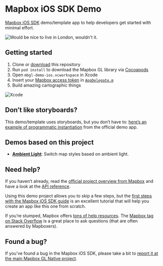 # Mapbox iOS SDK Demo

[Mapbox iOS SDK](https://mapbox.com/ios-sdk/) demo/template app to help developers get started with minimal effort.

![Would be nice to live in London, wouldn't it.](https://cloud.githubusercontent.com/assets/1198851/7786397/b7b2cf6c-0180-11e5-88cd-58647bbe3591.png)

## Getting started

1.  Clone or [download](https://github.com/friedbunny/mbgl-demo-ios/archive/master.zip) this repository
1. Run `pod install` to download the Mapbox GL library via [Cocoapods](https://cocoapods.org)
1. Open `mbgl-demo-ios.xcworkspace` in Xcode
1. Insert your [Mapbox access token](https://www.mapbox.com/developers/api/#access-tokens) in [`AppDelegate.m`](mbgl-demo-ios/AppDelegate.m#L23)
1. Build amazing cartographic things

![Xcode](https://cloud.githubusercontent.com/assets/1198851/13201228/e643b7ce-d835-11e5-8790-16c20f0ac59c.png)

## Don’t like storyboards?

This demo/template uses storyboards, but you don’t have to: [here’s an example of programmatic instantiation](https://github.com/mapbox/mapbox-gl-native/blob/8219d72135c007c44b61a781c95c817a8618c478/platform/ios/app/MBXViewController.mm#L65-L68) from the official demo app.

## Demos based on this project

- [**Ambient Light**](https://github.com/friedbunny/ambient-light): Switch map styles based on ambient light.

## Need help?

If you haven’t already, read the [official project overview from Mapbox](https://www.mapbox.com/ios-sdk/) and have a look at the [API reference](https://www.mapbox.com/ios-sdk/api/). 

Using this demo project allows you to skip a few steps, but the [first steps with the Mapbox iOS SDK guide](https://www.mapbox.com/help/first-steps-ios-sdk/) is an excellent tutorial that will help you create an app like this one from scratch.

 If you’re stumped, Mapbox offers [tons of help resources](https://www.mapbox.com/help/). The [Mapbox tag on Stack Overflow](http://stackoverflow.com/questions/tagged/mapbox+ios) is a great place to ask questions (that are often answered by Mapboxers).

## Found a bug?

If you’ve found a bug in the Mapbox iOS SDK, please take a bit to [report it at the main Mapbox GL Native project](https://github.com/mapbox/mapbox-gl-native/issues).
